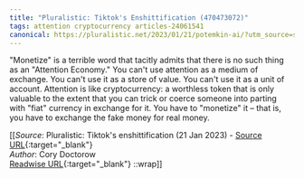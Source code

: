 ```yaml
---
title: "Pluralistic: Tiktok's Enshittification (470473072)"
tags: attention cryptocurrency articles-24061541
canonical: https://pluralistic.net/2023/01/21/potemkin-ai/?utm_source=substack&utm_medium=email
---
```


"Monetize" is a terrible word that tacitly admits that there is no such thing as an "Attention Economy." You can't use attention as a medium of exchange. You can't use it as a store of value. You can't use it as a unit of account. Attention is like cryptocurrency: a worthless token that is only valuable to the extent that you can trick or coerce someone into parting with "fiat" currency in exchange for it. You have to "monetize" it – that is, you have to exchange the fake money for real money.


[[_Source_: Pluralistic: Tiktok's enshittification (21 Jan 2023) - [Source URL](https://pluralistic.net/2023/01/21/potemkin-ai/?utm_source=substack&utm_medium=email){:target="_blank"}<br>
_Author_: Cory Doctorow<br>
[Readwise URL](https://readwise.io/open/470473072){:target="_blank"}
::wrap]]